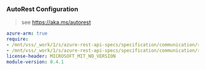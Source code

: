 ### AutoRest Configuration

> see https://aka.ms/autorest

``` yaml
azure-arm: true
require:
- /mnt/vss/_work/1/s/azure-rest-api-specs/specification/communication/resource-manager/readme.md
- /mnt/vss/_work/1/s/azure-rest-api-specs/specification/communication/resource-manager/readme.go.md
license-header: MICROSOFT_MIT_NO_VERSION
module-version: 0.4.1

```